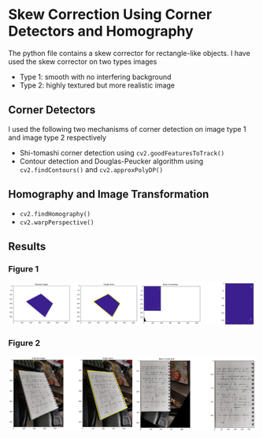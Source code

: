 # Skew Correction Using Corner Detectors and Homography

The python file contains a skew corrector for rectangle-like objects. I have used the skew corrector on two types images
- Type 1: smooth with no interfering background 
- Type 2: highly textured but more realistic image 

## Corner Detectors

I used the following two mechanisms of corner detection on image type 1 and image type 2 respectively
- Shi-tomashi corner detection using `cv2.goodFeaturesToTrack()`
- Contour detection and Douglas-Peucker algorithm using `cv2.findContours()` and `cv2.approxPolyDP()`

## Homography and Image Transformation

- `cv2.findHomography()`
- `cv2.warpPerspective()`

## Results 

### Figure 1
![](images/results_im1.png) 
### Figure 2
![](images/results_im2.png)



